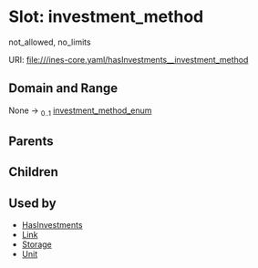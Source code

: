 
# Slot: investment_method

not_allowed, no_limits

URI: [file:///ines-core.yaml/hasInvestments__investment_method](file:///ines-core.yaml/hasInvestments__investment_method)


## Domain and Range

None &#8594;  <sub>0..1</sub> [investment_method_enum](investment_method_enum.md)

## Parents


## Children


## Used by

 * [HasInvestments](HasInvestments.md)
 * [Link](Link.md)
 * [Storage](Storage.md)
 * [Unit](Unit.md)
